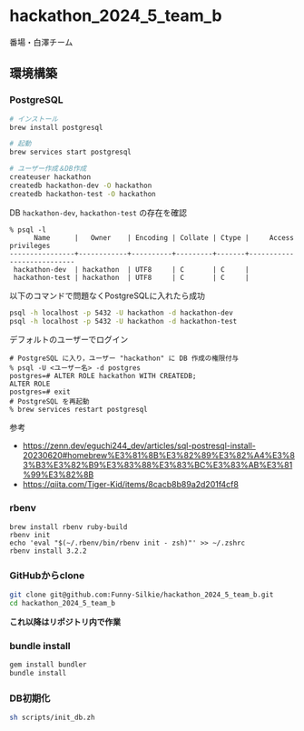 # hackathon_2024_5_team_b

番場・白澤チーム

## 環境構築

### PostgreSQL
```zsh
# インストール
brew install postgresql

# 起動
brew services start postgresql

# ユーザー作成＆DB作成
createuser hackathon
createdb hackathon-dev -O hackathon
createdb hackathon-test -O hackathon
```

DB `hackathon-dev`, `hackathon-test` の存在を確認
```shellsession
% psql -l
      Name      |   Owner    | Encoding | Collate | Ctype |     Access privileges
----------------+------------+----------+---------+-------+---------------------------
 hackathon-dev  | hackathon  | UTF8     | C       | C     |
 hackathon-test | hackathon  | UTF8     | C       | C     |
```

以下のコマンドで問題なくPostgreSQLに入れたら成功
```zsh
psql -h localhost -p 5432 -U hackathon -d hackathon-dev
psql -h localhost -p 5432 -U hackathon -d hackathon-test
```

デフォルトのユーザーでログイン
```shellsession
# PostgreSQL に入り，ユーザー "hackathon" に DB 作成の権限付与
% psql -U <ユーザー名> -d postgres
postgres=# ALTER ROLE hackathon WITH CREATEDB;
ALTER ROLE
postgres=# exit
# PostgreSQL を再起動
% brew services restart postgresql
```

参考
- https://zenn.dev/eguchi244_dev/articles/sql-postresql-install-20230620#homebrew%E3%81%8B%E3%82%89%E3%82%A4%E3%83%B3%E3%82%B9%E3%83%88%E3%83%BC%E3%83%AB%E3%81%99%E3%82%8B
- https://qiita.com/Tiger-Kid/items/8cacb8b89a2d201f4cf8

### rbenv

```zh
brew install rbenv ruby-build
rbenv init
echo 'eval "$(~/.rbenv/bin/rbenv init - zsh)"' >> ~/.zshrc
rbenv install 3.2.2
```

### GitHubからclone
```zsh
git clone git@github.com:Funny-Silkie/hackathon_2024_5_team_b.git
cd hackathon_2024_5_team_b
```
**これ以降はリポジトリ内で作業**

### bundle install
```zsh
gem install bundler
bundle install
```

### DB初期化
```zsh
sh scripts/init_db.zh
```
